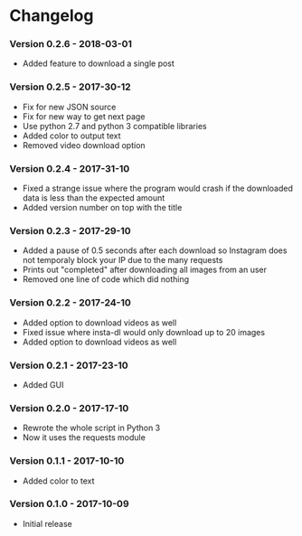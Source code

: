 # Changelog

### Version 0.2.6 - 2018-03-01
* Added feature to download a single post

### Version 0.2.5 - 2017-30-12
* Fix for new JSON source
* Fix for new way to get next page
* Use python 2.7 and python 3 compatible libraries
* Added color to output text
* Removed video download option

### Version 0.2.4 - 2017-31-10
* Fixed a strange issue where the program would crash if the downloaded data is less than the expected amount
* Added version number on top with the title

### Version 0.2.3 - 2017-29-10
* Added a pause of 0.5 seconds after each download so Instagram does not temporaly block your IP due to the many requests
* Prints out "completed" after downloading all images from an user
* Removed one line of code which did nothing

### Version 0.2.2 - 2017-24-10
* Added option to download videos as well
* Fixed issue where insta-dl would only download up to 20 images
* Added option to download videos as well

### Version 0.2.1 - 2017-23-10
* Added GUI

### Version 0.2.0 - 2017-17-10
* Rewrote the whole script in Python 3
* Now it uses the requests module

### Version 0.1.1 - 2017-10-10
* Added color to text

### Version 0.1.0 - 2017-10-09
* Initial release
